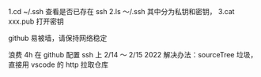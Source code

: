 1.cd ~/.ssh 查看是否已存在 ssh
2.ls ～/.ssh 其中分为私钥和密钥，
3.cat xxx.pub 打开密钥

github 易被墙，请保持网络稳定

浪费 4h 在 github 配置 ssh 上 2/14 ～ 2/15 2022
解决办法：sourceTree 垃圾，直接用 vscode 的 http 拉取仓库
